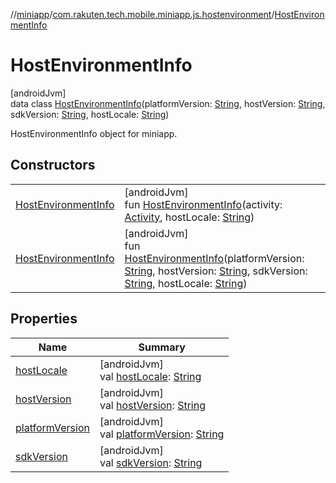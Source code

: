 //[miniapp](../../../index.md)/[com.rakuten.tech.mobile.miniapp.js.hostenvironment](../index.md)/[HostEnvironmentInfo](index.md)

# HostEnvironmentInfo

[androidJvm]\
data class [HostEnvironmentInfo](index.md)(platformVersion: [String](https://kotlinlang.org/api/latest/jvm/stdlib/kotlin/-string/index.html), hostVersion: [String](https://kotlinlang.org/api/latest/jvm/stdlib/kotlin/-string/index.html), sdkVersion: [String](https://kotlinlang.org/api/latest/jvm/stdlib/kotlin/-string/index.html), hostLocale: [String](https://kotlinlang.org/api/latest/jvm/stdlib/kotlin/-string/index.html))

HostEnvironmentInfo object for miniapp.

## Constructors

| | |
|---|---|
| [HostEnvironmentInfo](-host-environment-info.md) | [androidJvm]<br>fun [HostEnvironmentInfo](-host-environment-info.md)(activity: [Activity](https://developer.android.com/reference/kotlin/android/app/Activity.html), hostLocale: [String](https://kotlinlang.org/api/latest/jvm/stdlib/kotlin/-string/index.html)) |
| [HostEnvironmentInfo](-host-environment-info.md) | [androidJvm]<br>fun [HostEnvironmentInfo](-host-environment-info.md)(platformVersion: [String](https://kotlinlang.org/api/latest/jvm/stdlib/kotlin/-string/index.html), hostVersion: [String](https://kotlinlang.org/api/latest/jvm/stdlib/kotlin/-string/index.html), sdkVersion: [String](https://kotlinlang.org/api/latest/jvm/stdlib/kotlin/-string/index.html), hostLocale: [String](https://kotlinlang.org/api/latest/jvm/stdlib/kotlin/-string/index.html)) |

## Properties

| Name | Summary |
|---|---|
| [hostLocale](host-locale.md) | [androidJvm]<br>val [hostLocale](host-locale.md): [String](https://kotlinlang.org/api/latest/jvm/stdlib/kotlin/-string/index.html) |
| [hostVersion](host-version.md) | [androidJvm]<br>val [hostVersion](host-version.md): [String](https://kotlinlang.org/api/latest/jvm/stdlib/kotlin/-string/index.html) |
| [platformVersion](platform-version.md) | [androidJvm]<br>val [platformVersion](platform-version.md): [String](https://kotlinlang.org/api/latest/jvm/stdlib/kotlin/-string/index.html) |
| [sdkVersion](sdk-version.md) | [androidJvm]<br>val [sdkVersion](sdk-version.md): [String](https://kotlinlang.org/api/latest/jvm/stdlib/kotlin/-string/index.html) |
